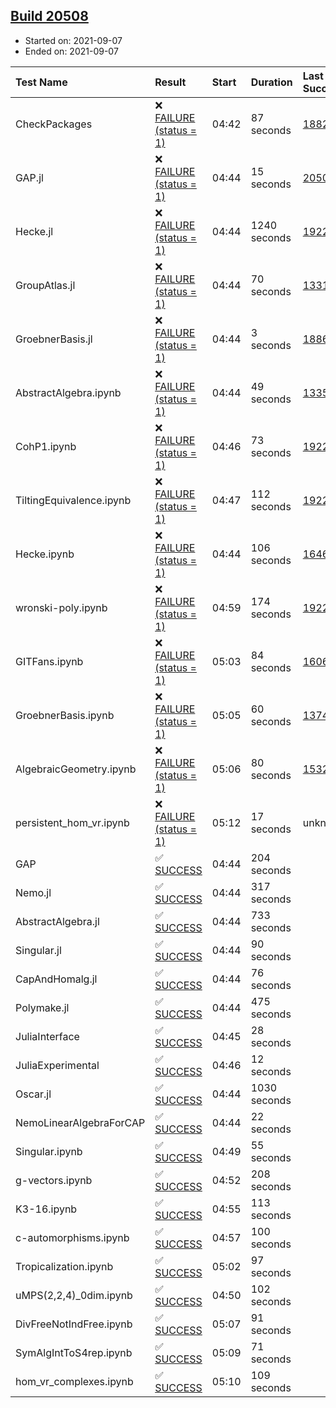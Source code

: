 ## [Build 20508](https://oscarci.mathematik.uni-kl.de/job/oscar/20508/)

* Started on: 2021-09-07
* Ended on: 2021-09-07

| Test Name    | Result | Start | Duration | Last Success | First Failure |
|:-------------|:-------|:------|:---------|:-------------|:--------------|
| CheckPackages | ❌ [FAILURE (status = 1)](https://oscarci.mathematik.uni-kl.de/job/oscar/20508/artifact/logs/build-20508/CheckPackages.log) | 04:42 | 87 seconds | [18822](https://oscarci.mathematik.uni-kl.de/job/oscar/18822/) | [18823](https://oscarci.mathematik.uni-kl.de/job/oscar/18823/) |
| GAP.jl | ❌ [FAILURE (status = 1)](https://oscarci.mathematik.uni-kl.de/job/oscar/20508/artifact/logs/build-20508/GAP.jl.log) | 04:44 | 15 seconds | [20507](https://oscarci.mathematik.uni-kl.de/job/oscar/20507/) | [20508](https://oscarci.mathematik.uni-kl.de/job/oscar/20508/) |
| Hecke.jl | ❌ [FAILURE (status = 1)](https://oscarci.mathematik.uni-kl.de/job/oscar/20508/artifact/logs/build-20508/Hecke.jl.log) | 04:44 | 1240 seconds | [19222](https://oscarci.mathematik.uni-kl.de/job/oscar/19222/) | [20152](https://oscarci.mathematik.uni-kl.de/job/oscar/20152/) |
| GroupAtlas.jl | ❌ [FAILURE (status = 1)](https://oscarci.mathematik.uni-kl.de/job/oscar/20508/artifact/logs/build-20508/GroupAtlas.jl.log) | 04:44 | 70 seconds | [13311](https://oscarci.mathematik.uni-kl.de/job/oscar/13311/) | [13312](https://oscarci.mathematik.uni-kl.de/job/oscar/13312/) |
| GroebnerBasis.jl | ❌ [FAILURE (status = 1)](https://oscarci.mathematik.uni-kl.de/job/oscar/20508/artifact/logs/build-20508/GroebnerBasis.jl.log) | 04:44 | 3 seconds | [18864](https://oscarci.mathematik.uni-kl.de/job/oscar/18864/) | [18865](https://oscarci.mathematik.uni-kl.de/job/oscar/18865/) |
| AbstractAlgebra.ipynb | ❌ [FAILURE (status = 1)](https://oscarci.mathematik.uni-kl.de/job/oscar/20508/artifact/logs/build-20508/AbstractAlgebra.ipynb.log) | 04:44 | 49 seconds | [13355](https://oscarci.mathematik.uni-kl.de/job/oscar/13355/) | [13356](https://oscarci.mathematik.uni-kl.de/job/oscar/13356/) |
| CohP1.ipynb | ❌ [FAILURE (status = 1)](https://oscarci.mathematik.uni-kl.de/job/oscar/20508/artifact/logs/build-20508/CohP1.ipynb.log) | 04:46 | 73 seconds | [19222](https://oscarci.mathematik.uni-kl.de/job/oscar/19222/) | [20152](https://oscarci.mathematik.uni-kl.de/job/oscar/20152/) |
| TiltingEquivalence.ipynb | ❌ [FAILURE (status = 1)](https://oscarci.mathematik.uni-kl.de/job/oscar/20508/artifact/logs/build-20508/TiltingEquivalence.ipynb.log) | 04:47 | 112 seconds | [19222](https://oscarci.mathematik.uni-kl.de/job/oscar/19222/) | [20152](https://oscarci.mathematik.uni-kl.de/job/oscar/20152/) |
| Hecke.ipynb | ❌ [FAILURE (status = 1)](https://oscarci.mathematik.uni-kl.de/job/oscar/20508/artifact/logs/build-20508/Hecke.ipynb.log) | 04:44 | 106 seconds | [16463](https://oscarci.mathematik.uni-kl.de/job/oscar/16463/) | [16464](https://oscarci.mathematik.uni-kl.de/job/oscar/16464/) |
| wronski-poly.ipynb | ❌ [FAILURE (status = 1)](https://oscarci.mathematik.uni-kl.de/job/oscar/20508/artifact/logs/build-20508/wronski-poly.ipynb.log) | 04:59 | 174 seconds | [19222](https://oscarci.mathematik.uni-kl.de/job/oscar/19222/) | [20152](https://oscarci.mathematik.uni-kl.de/job/oscar/20152/) |
| GITFans.ipynb | ❌ [FAILURE (status = 1)](https://oscarci.mathematik.uni-kl.de/job/oscar/20508/artifact/logs/build-20508/GITFans.ipynb.log) | 05:03 | 84 seconds | [16068](https://oscarci.mathematik.uni-kl.de/job/oscar/16068/) | [16069](https://oscarci.mathematik.uni-kl.de/job/oscar/16069/) |
| GroebnerBasis.ipynb | ❌ [FAILURE (status = 1)](https://oscarci.mathematik.uni-kl.de/job/oscar/20508/artifact/logs/build-20508/GroebnerBasis.ipynb.log) | 05:05 | 60 seconds | [13748](https://oscarci.mathematik.uni-kl.de/job/oscar/13748/) | [13749](https://oscarci.mathematik.uni-kl.de/job/oscar/13749/) |
| AlgebraicGeometry.ipynb | ❌ [FAILURE (status = 1)](https://oscarci.mathematik.uni-kl.de/job/oscar/20508/artifact/logs/build-20508/AlgebraicGeometry.ipynb.log) | 05:06 | 80 seconds | [15322](https://oscarci.mathematik.uni-kl.de/job/oscar/15322/) | [15323](https://oscarci.mathematik.uni-kl.de/job/oscar/15323/) |
| persistent_hom_vr.ipynb | ❌ [FAILURE (status = 1)](https://oscarci.mathematik.uni-kl.de/job/oscar/20508/artifact/logs/build-20508/persistent_hom_vr.ipynb.log) | 05:12 | 17 seconds | unknown | unknown |
| GAP | ✅ [SUCCESS](https://oscarci.mathematik.uni-kl.de/job/oscar/20508/artifact/logs/build-20508/GAP.log) | 04:44 | 204 seconds |  |  |
| Nemo.jl | ✅ [SUCCESS](https://oscarci.mathematik.uni-kl.de/job/oscar/20508/artifact/logs/build-20508/Nemo.jl.log) | 04:44 | 317 seconds |  |  |
| AbstractAlgebra.jl | ✅ [SUCCESS](https://oscarci.mathematik.uni-kl.de/job/oscar/20508/artifact/logs/build-20508/AbstractAlgebra.jl.log) | 04:44 | 733 seconds |  |  |
| Singular.jl | ✅ [SUCCESS](https://oscarci.mathematik.uni-kl.de/job/oscar/20508/artifact/logs/build-20508/Singular.jl.log) | 04:44 | 90 seconds |  |  |
| CapAndHomalg.jl | ✅ [SUCCESS](https://oscarci.mathematik.uni-kl.de/job/oscar/20508/artifact/logs/build-20508/CapAndHomalg.jl.log) | 04:44 | 76 seconds |  |  |
| Polymake.jl | ✅ [SUCCESS](https://oscarci.mathematik.uni-kl.de/job/oscar/20508/artifact/logs/build-20508/Polymake.jl.log) | 04:44 | 475 seconds |  |  |
| JuliaInterface | ✅ [SUCCESS](https://oscarci.mathematik.uni-kl.de/job/oscar/20508/artifact/logs/build-20508/JuliaInterface.log) | 04:45 | 28 seconds |  |  |
| JuliaExperimental | ✅ [SUCCESS](https://oscarci.mathematik.uni-kl.de/job/oscar/20508/artifact/logs/build-20508/JuliaExperimental.log) | 04:46 | 12 seconds |  |  |
| Oscar.jl | ✅ [SUCCESS](https://oscarci.mathematik.uni-kl.de/job/oscar/20508/artifact/logs/build-20508/Oscar.jl.log) | 04:44 | 1030 seconds |  |  |
| NemoLinearAlgebraForCAP | ✅ [SUCCESS](https://oscarci.mathematik.uni-kl.de/job/oscar/20508/artifact/logs/build-20508/NemoLinearAlgebraForCAP.log) | 04:44 | 22 seconds |  |  |
| Singular.ipynb | ✅ [SUCCESS](https://oscarci.mathematik.uni-kl.de/job/oscar/20508/artifact/logs/build-20508/Singular.ipynb.log) | 04:49 | 55 seconds |  |  |
| g-vectors.ipynb | ✅ [SUCCESS](https://oscarci.mathematik.uni-kl.de/job/oscar/20508/artifact/logs/build-20508/g-vectors.ipynb.log) | 04:52 | 208 seconds |  |  |
| K3-16.ipynb | ✅ [SUCCESS](https://oscarci.mathematik.uni-kl.de/job/oscar/20508/artifact/logs/build-20508/K3-16.ipynb.log) | 04:55 | 113 seconds |  |  |
| c-automorphisms.ipynb | ✅ [SUCCESS](https://oscarci.mathematik.uni-kl.de/job/oscar/20508/artifact/logs/build-20508/c-automorphisms.ipynb.log) | 04:57 | 100 seconds |  |  |
| Tropicalization.ipynb | ✅ [SUCCESS](https://oscarci.mathematik.uni-kl.de/job/oscar/20508/artifact/logs/build-20508/Tropicalization.ipynb.log) | 05:02 | 97 seconds |  |  |
| uMPS(2,2,4)_0dim.ipynb | ✅ [SUCCESS](https://oscarci.mathematik.uni-kl.de/job/oscar/20508/artifact/logs/build-20508/uMPS-2-2-4-_0dim.ipynb.log) | 04:50 | 102 seconds |  |  |
| DivFreeNotIndFree.ipynb | ✅ [SUCCESS](https://oscarci.mathematik.uni-kl.de/job/oscar/20508/artifact/logs/build-20508/DivFreeNotIndFree.ipynb.log) | 05:07 | 91 seconds |  |  |
| SymAlgIntToS4rep.ipynb | ✅ [SUCCESS](https://oscarci.mathematik.uni-kl.de/job/oscar/20508/artifact/logs/build-20508/SymAlgIntToS4rep.ipynb.log) | 05:09 | 71 seconds |  |  |
| hom_vr_complexes.ipynb | ✅ [SUCCESS](https://oscarci.mathematik.uni-kl.de/job/oscar/20508/artifact/logs/build-20508/hom_vr_complexes.ipynb.log) | 05:10 | 109 seconds |  |  |
